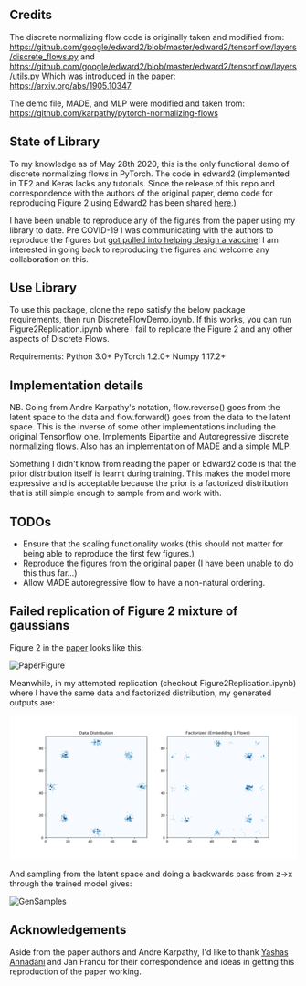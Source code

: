 ## Credits

The discrete normalizing flow code is originally taken and modified from: 
https://github.com/google/edward2/blob/master/edward2/tensorflow/layers/discrete_flows.py
and https://github.com/google/edward2/blob/master/edward2/tensorflow/layers/utils.py
Which was introduced in the paper: https://arxiv.org/abs/1905.10347 

The demo file, MADE, and MLP were modified and taken from: https://github.com/karpathy/pytorch-normalizing-flows

## State of Library 

To my knowledge as of May 28th 2020, this is the only functional demo of discrete normalizing flows in PyTorch. The code in edward2 (implemented in TF2 and Keras lacks any tutorials. Since the release of this repo and correspondence with the authors of the original paper, demo code for reproducing Figure 2 using Edward2 has been shared [here](https://github.com/google/edward2/blob/a0f683ffc549add74d82405bc81073b7162cd408/examples/quantized_ring_of_gaussians.py).)

I have been unable to reproduce any of the figures from the paper using my library to date. Pre COVID-19 I was communicating with the authors to reproduce the figures but [got pulled into helping design a vaccine](https://www.biorxiv.org/content/10.1101/2020.05.16.088989v1)! I am interested in going back to reproducing the figures and welcome any collaboration on this. 

## Use Library

To use this package, clone the repo satisfy the below package requirements, then run DiscreteFlowDemo.ipynb. If this works, you can run Figure2Replication.ipynb where I fail to replicate the Figure 2 and any other aspects of Discrete Flows. 

Requirements: 
Python 3.0+
PyTorch 1.2.0+
Numpy 1.17.2+

## Implementation details
NB. Going from Andre Karpathy's notation, flow.reverse() goes from the latent space to the data and flow.forward() goes from the data to the latent space. This is the inverse of some other implementations including the original Tensorflow one. 
Implements Bipartite and Autoregressive discrete normalizing flows. Also has an implementation of MADE and a simple MLP. 

Something I didn't know from reading the paper or Edward2 code is that the prior distribution itself is learnt during training. This makes the model more expressive and is acceptable because the prior is a factorized distribution that is still simple enough to sample from and work with.

## TODOs
* Ensure that the scaling functionality works (this should not matter for being able to reproduce the first few figures.)
* Reproduce the figures from the original paper (I have been unable to do this thus far...)
* Allow MADE autoregressive flow to have a non-natural ordering. 

## Failed replication of Figure 2 mixture of gaussians

Figure 2 in the [paper](https://arxiv.org/abs/1905.10347) looks like this: 

![PaperFigure](figures/Figure2FromPaper.png)

Meanwhile, in my attempted replication (checkout Figure2Replication.ipynb) where I have the same data and factorized distribution, my generated outputs are: 

![AnalyzeTraining](figures/Fig2Reproduce.png)

And sampling from the latent space and doing a backwards pass from z->x through the trained model gives: 

![GenSamples](figures/Fig2GeneratedSamples.png)

## Acknowledgements

Aside from the paper authors and Andre Karpathy, I'd like to thank [Yashas Annadani](https://github.com/yannadani) and Jan Francu for their correspondence and ideas in getting this reproduction of the paper working. 
